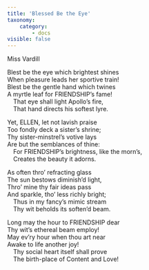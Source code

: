 ```yaml
---
title: 'Blessed Be the Eye'
taxonomy:
    category:
        - docs
visible: false
---
```


<div class="author">Miss Vardill</div>

Blest be the eye which brightest shines  
When pleasure leads her sportive train!  
Blest be the gentle hand which twines  
A myrtle leaf for FRIENDSHIP’s fame!  
&emsp;That eye shall light Apollo’s fire,  
&emsp;That hand directs his softest lyre.  

Yet, ELLEN, let not lavish praise  
Too fondly deck a sister’s shrine;  
Thy sister-minstrel’s votive lays  
Are but the semblances of thine:  
&emsp;For FRIENDSHIP’s brightness, like the morn’s,  
&emsp;Creates the beauty it adorns.  

As often thro’ refracting glass  
The sun bestows diminish’d light,  
Thro’ mine thy fair ideas pass  
And sparkle, tho’ less richly bright;  
&emsp;Thus in my fancy’s mimic stream  
&emsp;Thy wit beholds its soften’d beam.

Long may the hour to FRIENDSHIP dear  
Thy wit’s ethereal beam employ!  
May ev’ry hour when thou art near  
Awake to life another joy!  
&emsp;Thy social heart itself shall prove  
&emsp;The birth-place of Content and Love!